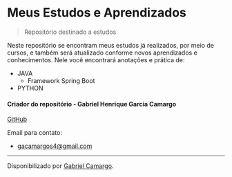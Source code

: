 # Meus Estudos e Aprendizados
> Repositório destinado a estudos

Neste repositório se encontram meus estudos já realizados, por meio de cursos, e também será atualizado conforme novos aprendizados e conhecimentos.
Nele você encontrará anotações e prática de:

* JAVA
  * Framework Spring Boot
* PYTHON

#### Criador do repositório - Gabriel Henrique Garcia Camargo

[GitHub](https://github.com/gabrielhgcamargo)

Email para contato:
- gacamargos4@gmail.com


------------

Disponibilizado por [Gabriel Camargo](https://www.linkedin.com/in/gabrielhgcamargo/ "Linkedin de Gabriel Camargo").


